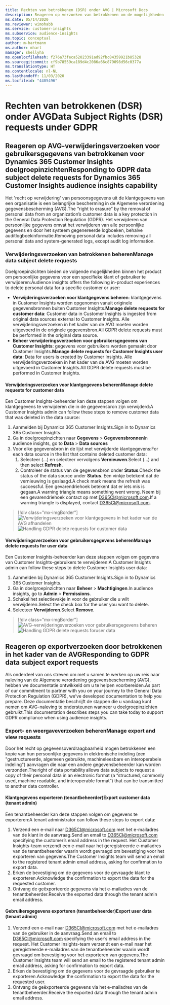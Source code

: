```yaml
---
title: Rechten van betrokkenen (DSR) onder AVG | Microsoft Docs
description: Reageren op verzoeken van betrokkenen om de mogelijkheden van Dynamics 365 Customer Insights doelgroepinzichten.
ms.date: 05/14/2020
ms.reviewer: wimohabb
ms.service: customer-insights
ms.subservice: audience-insights
ms.topic: conceptual
author: m-hartmann
ms.author: mhart
manager: shellyha
ms.openlocfilehash: f276a73feca52023391ad92fbc84359921b85328
ms.sourcegitcommit: cf9b78559ca189d4c2086a66c879098d56c0377a
ms.translationtype: HT
ms.contentlocale: nl-NL
ms.lasthandoff: 11/03/2020
ms.locfileid: "4405496"
---
```

# <a name="data-subject-rights-dsr-requests-under-gdpr"></a><span data-ttu-id="a9b99-103">Rechten van betrokkenen (DSR) onder AVG</span><span class="sxs-lookup"><span data-stu-id="a9b99-103">Data Subject Rights (DSR) requests under GDPR</span></span>

## <a name="responding-to-gdpr-data-subject-delete-requests-for-dynamics-365-customer-insights-audience-insights-capability"></a><span data-ttu-id="a9b99-104">Reageren op AVG-verwijderingsverzoeken voor gebruikersgegevens van betrokkenen voor Dynamics 365 Customer Insights doelgroepinzichten</span><span class="sxs-lookup"><span data-stu-id="a9b99-104">Responding to GDPR data subject delete requests for Dynamics 365 Customer Insights audience insights capability</span></span>

<span data-ttu-id="a9b99-105">Het 'recht op verwijdering' van persoonsgegevens uit de klantgegevens van een organisatie is een belangrijke bescherming in de Algemene verordening gegevensbescherming (AVG).</span><span class="sxs-lookup"><span data-stu-id="a9b99-105">The “right to erasure” by the removal of personal data from an organization’s customer data is a key protection in the General Data Protection Regulation (GDPR).</span></span> <span data-ttu-id="a9b99-106">Het verwijderen van persoonlijke gegevens omvat het verwijderen van alle persoonlijke gegevens en door het systeem gegenereerde logboeken, behalve auditlogboekinformatie.</span><span class="sxs-lookup"><span data-stu-id="a9b99-106">Removing personal data includes removing all personal data and system-generated logs, except audit log information.</span></span>

### <a name="manage-data-subject-delete-requests"></a><span data-ttu-id="a9b99-107">Verwijderingsverzoeken van betrokkenen beheren</span><span class="sxs-lookup"><span data-stu-id="a9b99-107">Manage data subject delete requests</span></span>

<span data-ttu-id="a9b99-108">Doelgroepinzichten bieden de volgende mogelijkheden binnen het product om persoonlijke gegevens voor een specifieke klant of gebruiker te verwijderen:</span><span class="sxs-lookup"><span data-stu-id="a9b99-108">Audience insights offers the following in-product experiences to delete personal data for a specific customer or user:</span></span>

- <span data-ttu-id="a9b99-109">**Verwijderingsverzoeken voor klantgegevens beheren**: klantgegevens in Customer Insights worden opgenomen vanuit originele gegevensbronnen buiten Customer Insights.</span><span class="sxs-lookup"><span data-stu-id="a9b99-109">**Manage delete requests for customer data**: Customer data in Customer Insights is ingested from original data sources external to Customer Insights.</span></span> <span data-ttu-id="a9b99-110">Alle verwijderingsverzoeken in het kader van de AVG moeten worden uitgevoerd in de originele gegevensbron.</span><span class="sxs-lookup"><span data-stu-id="a9b99-110">All GDPR delete requests must be performed in the original data source.</span></span>
- <span data-ttu-id="a9b99-111">**Beheer verwijderingsverzoeken voor gebruikersgegevens van Customer Insights**: gegevens voor gebruikers worden gemaakt door Customer Insights.</span><span class="sxs-lookup"><span data-stu-id="a9b99-111">**Manage delete requests for Customer Insights user data**: Data for users is created by Customer Insights.</span></span> <span data-ttu-id="a9b99-112">Alle verwijderingsverzoeken in het kader van de AVG moeten worden uitgevoerd in Customer Insights.</span><span class="sxs-lookup"><span data-stu-id="a9b99-112">All GDPR delete requests must be performed in Customer Insights.</span></span>

#### <a name="manage-delete-requests-for-customer-data"></a><span data-ttu-id="a9b99-113">Verwijderingsverzoeken voor klantgegevens beheren</span><span class="sxs-lookup"><span data-stu-id="a9b99-113">Manage delete requests for customer data</span></span>

<span data-ttu-id="a9b99-114">Een Customer Insights-beheerder kan deze stappen volgen om klantgegevens te verwijderen die in de gegevensbron zijn verwijderd:</span><span class="sxs-lookup"><span data-stu-id="a9b99-114">A Customer Insights admin can follow these steps to remove customer data that was deleted in the data source:</span></span>

1. <span data-ttu-id="a9b99-115">Aanmelden bij Dynamics 365 Customer Insights.</span><span class="sxs-lookup"><span data-stu-id="a9b99-115">Sign in to Dynamics 365 Customer Insights.</span></span>
2. <span data-ttu-id="a9b99-116">Ga in doelgroepinzichten naar **Gegevens** > **Gegevensbronnen**</span><span class="sxs-lookup"><span data-stu-id="a9b99-116">In audience insights, go to **Data** > **Data sources**</span></span>
3. <span data-ttu-id="a9b99-117">Voor elke gegevensbron in de lijst met verwijderde klantgegevens:</span><span class="sxs-lookup"><span data-stu-id="a9b99-117">For each data source in the list that contains deleted customer data:</span></span>
   1. <span data-ttu-id="a9b99-118">Selecteer (...) en selecteer vervolgens **Vernieuwen**.</span><span class="sxs-lookup"><span data-stu-id="a9b99-118">Select (...) and then select **Refresh**.</span></span>
   2. <span data-ttu-id="a9b99-119">Controleer de status van de gegevensbron onder **Status**.</span><span class="sxs-lookup"><span data-stu-id="a9b99-119">Check the status of the data source under **Status**.</span></span> <span data-ttu-id="a9b99-120">Een vinkje betekent dat de vernieuwing is geslaagd.</span><span class="sxs-lookup"><span data-stu-id="a9b99-120">A check mark means the refresh was successful.</span></span> <span data-ttu-id="a9b99-121">Een gevarendriehoek betekent dat er iets mis is gegaan.</span><span class="sxs-lookup"><span data-stu-id="a9b99-121">A warning triangle means something went wrong.</span></span> <span data-ttu-id="a9b99-122">Neem bij een gevarendriehoek contact op met D365CI@microsoft.com.</span><span class="sxs-lookup"><span data-stu-id="a9b99-122">If a warning triangle is displayed, contact D365CI@microsoft.com.</span></span>

> [!div class="mx-imgBorder"]
> <span data-ttu-id="a9b99-123">![Verwijderingsverzoeken voor klantgegevens in het kader van de AVG afhandelen](media/gdpr-data-sources.png "Verwijderingsverzoeken voor klantgegevens in het kader van de AVG afhandelen")</span><span class="sxs-lookup"><span data-stu-id="a9b99-123">![Handling GDPR delete requests for customer data](media/gdpr-data-sources.png "Handling GDPR delete requests for customer data")</span></span>

#### <a name="manage-delete-requests-for-user-data"></a><span data-ttu-id="a9b99-124">Verwijderingsverzoeken voor gebruikersgegevens beheren</span><span class="sxs-lookup"><span data-stu-id="a9b99-124">Manage delete requests for user data</span></span>

<span data-ttu-id="a9b99-125">Een Customer Insights-beheerder kan deze stappen volgen om gegevens van Customer Insights-gebruikers te verwijderen:</span><span class="sxs-lookup"><span data-stu-id="a9b99-125">A Customer Insights admin can follow these steps to delete Customer Insights user data:</span></span>

1. <span data-ttu-id="a9b99-126">Aanmelden bij Dynamics 365 Customer Insights.</span><span class="sxs-lookup"><span data-stu-id="a9b99-126">Sign in to Dynamics 365 Customer Insights.</span></span>
2. <span data-ttu-id="a9b99-127">Ga in doelgroepinzichten naar **Beheer** > **Machtigingen**.</span><span class="sxs-lookup"><span data-stu-id="a9b99-127">In audience insights, go to **Admin** > **Permissions**.</span></span>
3. <span data-ttu-id="a9b99-128">Schakel het selectievakje in voor de gebruiker die u wilt verwijderen.</span><span class="sxs-lookup"><span data-stu-id="a9b99-128">Select the check box for the user you want to delete.</span></span>
4. <span data-ttu-id="a9b99-129">Selecteer **Verwijderen**.</span><span class="sxs-lookup"><span data-stu-id="a9b99-129">Select **Remove**.</span></span>

> [!div class="mx-imgBorder"]
> <span data-ttu-id="a9b99-130">![AVG-verwijderingsverzoeken voor gebruikersgegevens beheren](media/gdpr-permissions.png "AVG-verwijderingsverzoeken voor gebruikersgegevens afhandelen")</span><span class="sxs-lookup"><span data-stu-id="a9b99-130">![Handling GDPR delete requests foruser data](media/gdpr-permissions.png "Handling GDPR delete requests for user data")</span></span>

## <a name="responding-to-gdpr-data-subject-export-requests"></a><span data-ttu-id="a9b99-131">Reageren op exportverzoeken door betrokkenen in het kader van de AVG</span><span class="sxs-lookup"><span data-stu-id="a9b99-131">Responding to GDPR data subject export requests</span></span>

<span data-ttu-id="a9b99-132">Als onderdeel van ons streven om met u samen te werken op uw reis naar naleving van de Algemene verordening gegevensbescherming (AVG), hebben we documentatie ontwikkeld om u te helpen voorbereiden.</span><span class="sxs-lookup"><span data-stu-id="a9b99-132">As part of our commitment to partner with you on your journey to the General Data Protection Regulation (GDPR), we’ve developed documentation to help you prepare.</span></span> <span data-ttu-id="a9b99-133">Deze documentatie beschrijft de stappen die u vandaag kunt nemen om AVG-naleving te ondersteunen wanneer u doelgroepinzichten gebruikt.</span><span class="sxs-lookup"><span data-stu-id="a9b99-133">This documentation describes steps you can take today to support GDPR compliance when using audience insights.</span></span>

### <a name="manage-export-and-view-requests"></a><span data-ttu-id="a9b99-134">Export- en weergaveverzoeken beheren</span><span class="sxs-lookup"><span data-stu-id="a9b99-134">Manage export and view requests</span></span>

<span data-ttu-id="a9b99-135">Door het recht op gegevensoverdraagbaarheid mogen betrokkenen een kopie van hun persoonlijke gegevens in elektronische indeling (een "gestructureerde, algemeen gebruikte, machineleesbare en interoperabele indeling") aanvragen die naar een andere gegevensbeheerder kan worden verzonden.</span><span class="sxs-lookup"><span data-stu-id="a9b99-135">The right of data portability allows data subjects to request a copy of their personal data in an electronic format (a “structured, commonly used, machine readable, and interoperable format”) that can be transmitted to another data controller.</span></span>

#### <a name="export-customer-data-tenant-admin"></a><span data-ttu-id="a9b99-136">Klantgegevens exporteren (tenantbeheerder)</span><span class="sxs-lookup"><span data-stu-id="a9b99-136">Export customer data (tenant admin)</span></span>

<span data-ttu-id="a9b99-137">Een tenantbeheerder kan deze stappen volgen om gegevens te exporteren:</span><span class="sxs-lookup"><span data-stu-id="a9b99-137">A tenant administrator can follow these steps to export data:</span></span>

1. <span data-ttu-id="a9b99-138">Verzend een e-mail naar D365CI@microsoft.com met het e-mailadres van de klant in de aanvraag.</span><span class="sxs-lookup"><span data-stu-id="a9b99-138">Send an email to D365CI@microsoft.com specifying the customer’s email address in the request.</span></span> <span data-ttu-id="a9b99-139">Het Customer Insights-team verzendt een e-mail naar het geregistreerde e-mailadres van de tenantbeheerder waarin wordt gevraagd om bevestiging voor het exporteren van gegevens.</span><span class="sxs-lookup"><span data-stu-id="a9b99-139">The Customer Insights team will send an email to the registered tenant admin email address, asking for confirmation to export data.</span></span>
2. <span data-ttu-id="a9b99-140">Erken de bevestiging om de gegevens voor de gevraagde klant te exporteren.</span><span class="sxs-lookup"><span data-stu-id="a9b99-140">Acknowledge the confirmation to export the data for the requested customer.</span></span>
3. <span data-ttu-id="a9b99-141">Ontvang de geëxporteerde gegevens via het e-mailadres van de tenantbeheerder.</span><span class="sxs-lookup"><span data-stu-id="a9b99-141">Receive the exported data through the tenant admin email address.</span></span>

#### <a name="export-user-data-tenant-admin"></a><span data-ttu-id="a9b99-142">Gebruikersgegevens exporteren (tenantbeheerder)</span><span class="sxs-lookup"><span data-stu-id="a9b99-142">Export user data (tenant admin)</span></span>

1. <span data-ttu-id="a9b99-143">Verzend een e-mail naar D365CI@microsoft.com met het e-mailadres van de gebruiker in de aanvraag.</span><span class="sxs-lookup"><span data-stu-id="a9b99-143">Send an email to D365CI@microsoft.com specifying the user’s email address in the request.</span></span> <span data-ttu-id="a9b99-144">Het Customer Insights-team verzendt een e-mail naar het geregistreerde e-mailadres van de tenantbeheerder waarin wordt gevraagd om bevestiging voor het exporteren van gegevens.</span><span class="sxs-lookup"><span data-stu-id="a9b99-144">The Customer Insights team will send an email to the registered tenant admin email address, asking for confirmation to export data.</span></span>
2. <span data-ttu-id="a9b99-145">Erken de bevestiging om de gegevens voor de gevraagde gebruiker te exporteren.</span><span class="sxs-lookup"><span data-stu-id="a9b99-145">Acknowledge the confirmation to export the data for the requested user.</span></span>
3. <span data-ttu-id="a9b99-146">Ontvang de geëxporteerde gegevens via het e-mailadres van de tenantbeheerder.</span><span class="sxs-lookup"><span data-stu-id="a9b99-146">Receive the exported data through the tenant admin email address.</span></span>
